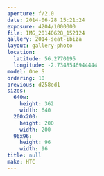 ```yaml
---
aperture: f/2.0
date: 2014-06-28 15:21:24
exposure: 4204/1000000
file: IMG_20140628_152124
gallery: 2014-seat-ibiza
layout: gallery-photo
location:
  latitude: 56.2770195
  longitude: -2.7348546944444
model: One S
ordering: 10
previous: d258ed1
sizes:
  640w:
    height: 362
    width: 640
  200x200:
    height: 200
    width: 200
  96x96:
    height: 96
    width: 96
title: null
make: HTC
---
```

